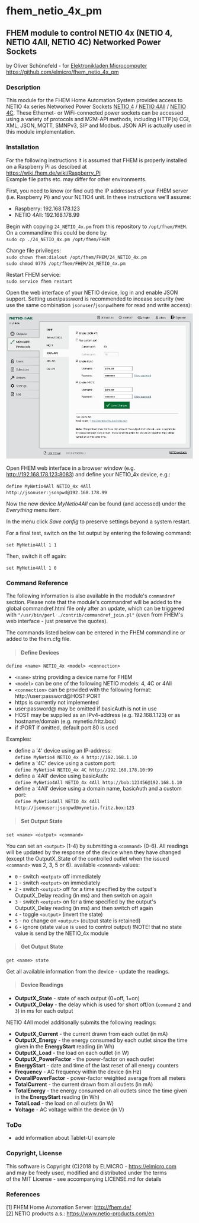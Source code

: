 # fhem_netio_4x_pm
## FHEM module to control NETIO 4x (NETIO 4, NETIO 4All, NETIO 4C) Networked Power Sockets

by Oliver Schönefeld - for [Elektronikladen Microcomputer](https://elmicro.com)  
https://github.com/elmicro/fhem_netio_4x_pm

### Description

This module for the FHEM Home Automation System provides access to NETIO 4x series Networked Power Sockets
[NETIO 4](https://elmicro.com/de/netio.html) /
[NETIO 4All](https://elmicro.com/de/netio-4all.html) /
[NETIO 4C](https://elmicro.com/de/netio-4c.html).
These Ethernet- or WiFi-connected power sockets can be accessed using a variety of protocols and M2M-API methods, including HTTP(s) CGI, XML, JSON, MQTT, SMNPv3, SIP and Modbus. JSON API is actually used in this module implementation.

### Installation

For the following instructions it is assumed that FHEM is properly installed on a Raspberry Pi as descibed at  
https://wiki.fhem.de/wiki/Raspberry_Pi  
Example file paths etc. may differ for other environments.

First, you need to know (or find out) the IP addresses of your FHEM server (i.e. Raspberry Pi) and your NETIO4 unit. In these instructions we'll assume:
* Raspberry: 192.168.178.123
* NETIO 4All: 192.168.178.99

Begin with copying `24_NETIO_4x.pm` from this repository to `/opt/fhem/FHEM`. On a commandline this could be done by:  
`sudo cp ./24_NETIO_4x.pm /opt/fhem/FHEM`

Change file privileges:  
`sudo chown fhem:dialout /opt/fhem/FHEM/24_NETIO_4x.pm`  
`sudo chmod 0775 /opt/fhem/FHEM/24_NETIO_4x.pm`

Restart FHEM service:  
`sudo service fhem restart`

Open the web interface of your NETIO device, log in and enable JSON support. Setting user/password is recommended to incease security (we use the same combination `jsonuser`/`jsonpwd`here for read and write access):

![Enable JSON](https://raw.githubusercontent.com/elmicro/fhem_netio_4x_pm/master/images/netio4-enable-json.jpg)

Open FHEM web interface in a browser window (e.g. http://192.168.178.123:8083) and define your NETIO_4x device, e.g.:

`define MyNetio4All NETIO_4x 4All http://jsonuser:jsonpwd@192.168.178.99`

Now the new device *MyNetio4All* can be found (and accessed) under the *Everything* menu item.

In the menu click *Save config* to preserve settings beyond a system restart.

For a final test, switch on the 1st output by entering the following command:

`set MyNetio4All 1 1`

Then, switch it off again:

`set MyNetio4All 1 0`


### Command Reference

The following information is also available in the module's `commandref` section. Please note that the module's commandref will be added to the global commandref.html file only after an update, which can be triggered with `"/usr/bin/perl ./contrib/commandref_join.pl"` (even from FHEM's web interface - just preserve the quotes).

The commands listed below can be entered in the FHEM commandline or added to the fhem.cfg file.

> #### Define Devices

`define <name> NETIO_4x <model> <connection>`

* `<name>` string providing a device name for FHEM
* `<model>` can be one of the following NETIO models: 4, 4C or 4All
* `<connection>` can be provided with the following format: http://user:password@HOST:PORT
* https is currently not implemented
* user:password@ may be omitted if basicAuth is not in use
* HOST may be supplied as an IPv4-address (e.g. 192.168.1.123) or as hostname/domain (e.g. mynetio.fritz.box)
* if :PORT if omitted, default port 80 is used

Examples:

* define a '4' device using an IP-address:  
  `define MyNetio4 NETIO_4x 4 http://192.168.1.10`
* define a '4C' device using a custom port:  
  `define MyNetio4 NETIO_4x 4C http://192.168.178.10:99`
* define a '4All' device using basicAuth:  
  `define MyNetio4All NETIO_4x 4All http://bob:123456@192.168.1.10`
* define a '4All' device using a domain name, basicAuth and a custom port:  
  `define MyNetio4All NETIO_4x 4All http://jsonuser:jsonpwd@mynetio.fritz.box:123`

> #### Set Output State

`set <name> <output> <command>`

You can set an `<output>` (1-4) by submitting a `<command>` (0-6). All readings will be updated by the response of the device when they have changed (except the OutputX_State of the controlled outlet when the issued `<command>` was 2, 3, 5 or 6).
available `<command>` values:

* `0` - switch `<output>` off immediately
* `1` - switch `<output>` on immediately
* `2` - switch `<output>` off for a time specified by the output's OutputX_Delay reading (in ms) and then switch <output> on again
* `3` - switch `<output>` on for a time specified by the output's OutputX_Delay reading (in ms) and then switch <output> off again
* `4` - toggle `<output>` (invert the state)
* `5` - no change on `<output>` (output state is retained)
* `6` - ignore (state value is used to control output) !NOTE! that no state value is send by the NETIO_4x module
  
> #### Get Output State

`get <name> state`

Get all available information from the device - update the readings.

> #### Device Readings

* **OutputX_State** - state of each output (0=off, 1=on)  
* **OutputX_Delay** - the delay which is used for short off/on (`command` `2` and `3`) in ms for each output  

NETIO 4All model additionally submits the following readings:

* **OutputX_Current** - the current drawn from each outlet (in mA)
* **OutputX_Energy** - the energy consumed by each outlet since the time given in the **EnergyStart** reading (in Wh)
* **OutputX_Load** - the load on each outlet (in W)
* **OutputX_PowerFactor** - the power-factor on each outlet
* **EnergyStart** - date and time of the last reset of all energy counters
* **Frequency** - AC frequency within the device (in Hz)
* **OverallPowerFactor** - power-factor weighted average from all meters
* **TotalCurrent** - the current drawn from all outlets (in mA)
* **TotalEnergy** - the energy consumed on all outlets since the time given in the **EnergyStart** reading (in Wh)
* **TotalLoad** - the load on all outlets (in W)
* **Voltage** - AC voltage within the device (in V)

### ToDo

* add information about Tablet-UI example

### Copyright, License
This software is Copyright (C)2018 by ELMICRO - https://elmicro.com  
and may be freely used, modified and distributed under the terms  
of the MIT License - see accompanying LICENSE.md for details

### References
[1] FHEM Home Automation Server: http://fhem.de/  
[2] NETIO products a.s.: https://www.netio-products.com/en
